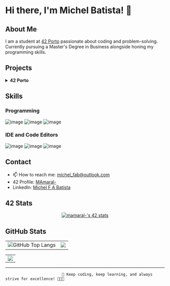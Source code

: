 # Hi there, I'm Michel Batista! 👋



## About Me

I am a student at [42 Porto](https://www.42porto.com/) passionate about coding and problem-solving. Currently pursuing a Master's Degree in Business alongside honing my programming skills.

## Projects

<details>
	<summary> <b>42 Porto</b></summary>
	<details>
		<summary> <b>Level 0</b></summary>
		- <a href="https://github.com/MicchelFAB/42Porto-lvl_0_libft">Libft</a>    
	</details>
	<details>
		<summary> <b>Level 1</b></summary>
		- ft_printf<!--<a href="https://github.com/MicchelFAB/42Porto_lvl_1_ft_printf>- ft_printf</a>--></br>
		- get_next_line<!--<a href="https://github.com/MicchelFAB/42Porto-lvl_1_get_next_line></a>--></br>
	</details>
	<details>
		<summary> <b>Level 2</b></summary>
		- push_swap<!--<a href="https://github.com/MicchelFAB/42Porto-lvl_2_push_swap></a>--></br>
		- so_long<!--<a href="https://github.com/MicchelFAB/42Porto-lvl_2_so_long></a>--></br>
		- minitalk<!--<a href="https://github.com/MicchelFAB/42Porto-lvl_2_minitalk></a>--></br>
	</details>
	<details>
		<summary> <b>Level 3</b></summary>
		- Philosophers<!--<a href="https://github.com/MicchelFAB/42Porto-lvl_3_philosophers></a>--></br>
		- minishell<!--<a href="https://github.com/MicchelFAB/42Porto-lvl_3_minishell></a>--></br>
	</details>
	<details>
		<summary> <b>Level 4</b></summary>
		- <a href="https://github.com/MicchelFAB/42Porto-lvl_4_netpractice">Netpractice </a></br>
	</details>
</details>



## Skills

### Programming

![image](https://img.shields.io/badge/C-00599C?style=for-the-badge&logo=c&logoColor=white)
![image](https://img.shields.io/badge/C%2B%2B-00599C?style=for-the-badge&logo=c%2B%2B&logoColor=white)
![image](https://img.shields.io/badge/gnubash-4EAA25?style=for-the-badge&logo=gnubash&logoColor=white)

### IDE and Code Editors
![image](https://img.shields.io/badge/vscode-007ACC?style=for-the-badge&logo=visualstudiocode&logoColor=navy)
![image](https://img.shields.io/badge/sublime-FF9800?style=for-the-badge&logo=sublimetext&logoColor=white)
![image](https://img.shields.io/badge/notepad++-90E59A?style=for-the-badge&logo=notepadplusplus&logoColor=black)

<!--
![image](https://img.shields.io/badge/Rust-black?style=for-the-badge&logo=rust&logoColor=#E57324)
![image](https://img.shields.io/badge/Go-00ADD8?style=for-the-badge&logo=go&logoColor=white)
### Cloud & DevOps

![image](https://img.shields.io/badge/Amazon_AWS-FF9900?style=for-the-badge&logo=amazonaws&logoColor=white)
![image](https://img.shields.io/badge/Terraform-7B42BC?style=for-the-badge&logo=terraform&logoColor=white)
![image](https://img.shields.io/badge/Docker-2CA5E0?style=for-the-badge&logo=docker&logoColor=white)
![image](https://img.shields.io/badge/kubernetes-326ce5.svg?&style=for-the-badge&logo=kubernetes&logoColor=white)
-->
## Contact

- 📫  How to reach me: [michel_fab@outlook.com](mailto:michel_fab@outlook.com)
- 42 Profile: [MAmaral-](https://badge.mediaplus.ma/kettlebells/mamaral-?UM6P=off)
- LinkedIn: [Michel F A Batista](www.linkedin.com/in/michel-f-a-batista-9ab3092ab)

## 42 Stats

<p align="center">
	<a href="https://profile.intra.42.fr/users/mamaral-"><img src="https://badge.mediaplus.ma/kettlebells/mamaral-?UM6P=off" alt="mamaral-'s 42 stats" />
	</a>
</p>

## GitHub Stats
<table style="border: none;">
  <tr>
    <td style="border: none;">
      <img src="https://github-readme-stats.vercel.app/api?username=micchelfab&show_icons=true&hide_border=true&hide_title=true" alt="GitHub Top Langs" style="border: none;" />
    </td>
    <td style="border: none;">
      <img src="https://github-readme-stats.vercel.app/api/top-langs/?username=micchelfab&hide_border=true&include_all_commits=false&count_private=false&layout=compact" style="border: none;"/>
    </td>
</table>
<table style="border: none;" align="center" >
	<td style="border: none;">
      <img src="https://streak-stats.demolab.com?user=micchelfab&hide_border=true" style="border: none;"/>
    </td>
  </tr>
</table>

---

                             🚀 Keep coding, keep learning, and always strive for excellence! 👨‍💻✨
